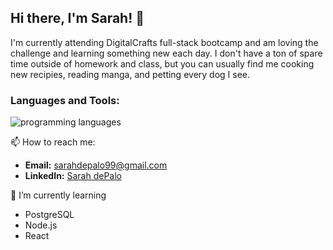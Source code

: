 ## Hi there, I'm Sarah! 👋

I'm currently attending DigitalCrafts full-stack bootcamp and am loving the challenge and learning something new each day.  I don't have a ton of spare time outside of homework and class, but you can usually find me cooking new recipies, reading manga, and petting every dog I see.
  
### Languages and Tools:
![programming languages](https://user-images.githubusercontent.com/80724077/124001614-d23bdd00-d9a2-11eb-953f-b21423cca8fe.png)

📫    How to reach me:
- **Email:** [sarahdepalo99@gmail.com](sarahdepalo99@gmail.com)
- **LinkedIn:** [Sarah dePalo](https://www.linkedin.com/in/sarahdepalo/)

🌱  I’m currently learning
- PostgreSQL
- Node.js
- React

<!--
**sarahdepalo/sarahdepalo** is a ✨ _special_ ✨ repository because its `README.md` (this file) appears on your GitHub profile.

Here are some ideas to get you started:

- 🔭 I’m currently working on ...
- 🌱 I’m currently learning ...
- 👯 I’m looking to collaborate on ...
- 🤔 I’m looking for help with ...
- 💬 Ask me about ...
- 📫 How to reach me: ...
- 😄 Pronouns: ...
- ⚡ Fun fact: ...
-->
